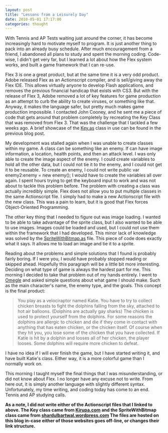 ```yaml
---
layout: post
title: "Lessons from a Leisurely Day"
date: 2010-05-01 17:17:00
categories: thought
---
```

With Tennis and AP Tests waiting just around the corner, it has become increasingly hard to motivate myself to program. It is just another thing to pack into an already busy schedule. After much encouragement from a friend, I abandoned all plans to study and spent the morning coding. Code-wise, I didn't get very far, but I learned a lot about how the Flex system works, and built a game framework that I can re-use.

Flex 3 is one a great product, but at the same time it is a very odd product. Adobe released Flex as an Actionscript compiler, and is sell/giving away the Flex IDE. This allows virtually anyone to develop Flash applications, and removes the previous financial handicap that exists with CS3. But with the release of Flex 3, Adobe removed a lot of key features for game production as an attempt to curb the ability to create viruses, or something like that. Anyway, it makes the language safer, but pretty much makes game production impossible. I contacted John Cooney, and he sent me a piece of code that gets around that problem completely by recreating the Key Class that was removed from Flex 3. That was the challenge that I tackled a few weeks ago. A brief showcase of the [Key.as](/assets/2010/05/Key.txt) class in use can be found in the previous blog post.

My development was stalled again when I was unable to create classes within my game. A class can be something like an enemy. If can have image information, a location, health points, and then an attack level. I was only able to create the image aspect of the enemy. I could create variables to hold all the other data, but I could not tie it to the enemy, and I could not get it to be reusable. To create an enemy, I could not write public var enemy2:enemy = new enemy(); I would have to create the variables all over again. I spent hours trying to get the keyboard input to work and was not about to tackle this problem before. The problem with creating a class was actually incredibly simple. Flex does not allow you to put multiple classes in the same Actionscript file. I simply had to make a new Actionscript file with the new class. This was a pain to learn, but it is good that Flex forces Object-Oriented Programming.

The other key thing that I needed to figure out was image loading. I wanted to be able to take advantage of the sprite class, but I also wanted to be able to use images. Images could be loaded and used, but I could not use them within the framework that I had developed. This minor lack of knowledge was solved by the [SpriteWithBitmap.as](/assets/2010/05/SpriteWithBitmap.txt) file. This piece of code does exactly what it says. It allows me to load an image and tie it to a sprite.

Reading about the problems and simple solutions that I found is probably fairly boring. If I were you, I would have probably stopped reading or skipped ahead. Hopefully this paragraph will be a little bit more interesting. Deciding on what type of game is always the hardest part for me. This morning I decided to take that problem out of my hands entirely. I went to [Omegle](http://www.omegle.com/) and asked simple questions about what game I should make.  Such as the main character's name, the enemy type, and the goals.  This concept is the final product:

> You play as a velociraptor named Katie.  You have to try to collect chicken breasts to fight the dolphins falling from the sky, attached to hot air balloons.  (Dolphins are actually gay sharks) The chicken is used to protect yourself from the dolphins.  For some reasons the dolphins are allergic to chicken and die if they come in contact with anything that has eaten chicken, or the chicken itself.  Of course when they hit you, you lose some of the chicken that you have collected.  If Katie is hit by a dolphin and looses all of her chicken, the player looses.  Some dolphins will require more chicken to defeat.

I have no idea if I will ever finish the game, but I have started writing it, and have built Katie's class.  Either way, it is a more colorful game than I normally work on.

This morning I taught myself the final things that I was misunderstanding, or did not know about Flex. I no longer have any excuse not to write. From here out, it is simply another language with slightly different syntax.  Unfortunately, my time writing, and coding today has come to an end.  Tennis and AP studying calls.

**As a note, I did not write either of the Actionscript files that I linked to above.  The Key class came from [Kirupa.com](http://www.kirupa.com/forum/showpost.php?p=2098269&postcount=319) and the SpriteWithBitmap class came from [shardulbartwal.wordpress.com](http://shardulbartwal.wordpress.com/2009/09/18/using-image-inside-the-sprite-in-flex/) The files are hosted on this blog in-case either of those websites goes off-line, or changes their link structure.**
